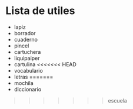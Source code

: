 # Lista de utiles
* lapiz
* borrador
* cuaderno
* pincel
* cartuchera
* liquipaiper
* cartulina
<<<<<<< HEAD
* vocabulario
* letras
=======
* mochila
* diccionario
>>>>>>> escuela
